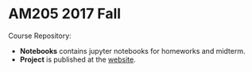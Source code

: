 # AM205 2017 Fall

Course Repository:
- **Notebooks** contains jupyter notebooks for homeworks and midterm.
- **Project** is published at the [website](https://jasmineeeeetong.github.io/AM205_17Fall_Project_Publish/).
